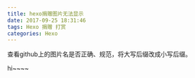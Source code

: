 ```yaml
---
title: hexo捐赠图片无法显示
date: 2017-09-25 18:31:46
tags: Hexo 捐赠 打赏
categories: Hexo
---
```


查看github上的图片名是否正确、规范，将大写后缀改成小写后缀。

hi~~~~
